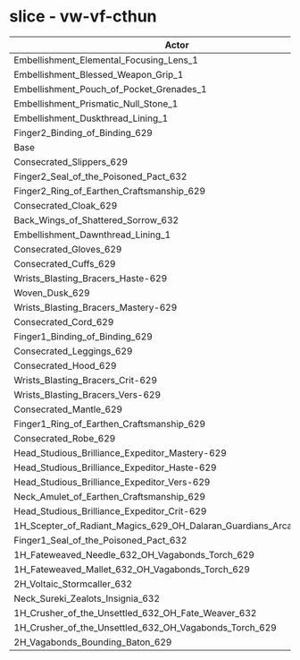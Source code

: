 # slice - vw-vf-cthun
| Actor | DPS | Increase |
|---|:---:|:---:|
|Embellishment_Elemental_Focusing_Lens_1|1112394|0.33%|
|Embellishment_Blessed_Weapon_Grip_1|1112225|0.31%|
|Embellishment_Pouch_of_Pocket_Grenades_1|1110611|0.17%|
|Embellishment_Prismatic_Null_Stone_1|1110389|0.15%|
|Embellishment_Duskthread_Lining_1|1109280|0.05%|
|Finger2_Binding_of_Binding_629|1109006|0.02%|
|Base|1108738|0.00%|
|Consecrated_Slippers_629|1108530|-0.02%|
|Finger2_Seal_of_the_Poisoned_Pact_632|1108363|-0.03%|
|Finger2_Ring_of_Earthen_Craftsmanship_629|1108227|-0.05%|
|Consecrated_Cloak_629|1108127|-0.06%|
|Back_Wings_of_Shattered_Sorrow_632|1108024|-0.06%|
|Embellishment_Dawnthread_Lining_1|1107487|-0.11%|
|Consecrated_Gloves_629|1106909|-0.16%|
|Consecrated_Cuffs_629|1106810|-0.17%|
|Wrists_Blasting_Bracers_Haste-629|1106069|-0.24%|
|Woven_Dusk_629|1105765|-0.27%|
|Wrists_Blasting_Bracers_Mastery-629|1105740|-0.27%|
|Consecrated_Cord_629|1105547|-0.29%|
|Finger1_Binding_of_Binding_629|1105004|-0.34%|
|Consecrated_Leggings_629|1104401|-0.39%|
|Consecrated_Hood_629|1104090|-0.42%|
|Wrists_Blasting_Bracers_Crit-629|1103923|-0.43%|
|Wrists_Blasting_Bracers_Vers-629|1103545|-0.47%|
|Consecrated_Mantle_629|1103405|-0.48%|
|Finger1_Ring_of_Earthen_Craftsmanship_629|1103319|-0.49%|
|Consecrated_Robe_629|1102246|-0.59%|
|Head_Studious_Brilliance_Expeditor_Mastery-629|1101903|-0.62%|
|Head_Studious_Brilliance_Expeditor_Haste-629|1101428|-0.66%|
|Head_Studious_Brilliance_Expeditor_Vers-629|1098873|-0.89%|
|Neck_Amulet_of_Earthen_Craftsmanship_629|1098789|-0.90%|
|Head_Studious_Brilliance_Expeditor_Crit-629|1096595|-1.10%|
|1H_Scepter_of_Radiant_Magics_629_OH_Dalaran_Guardians_Arcanotool_632|1095909|-1.16%|
|Finger1_Seal_of_the_Poisoned_Pact_632|1092695|-1.45%|
|1H_Fateweaved_Needle_632_OH_Vagabonds_Torch_629|1089542|-1.73%|
|1H_Fateweaved_Mallet_632_OH_Vagabonds_Torch_629|1087847|-1.88%|
|2H_Voltaic_Stormcaller_632|1079337|-2.65%|
|Neck_Sureki_Zealots_Insignia_632|1064634|-3.98%|
|1H_Crusher_of_the_Unsettled_632_OH_Fate_Weaver_632|933423|-15.81%|
|1H_Crusher_of_the_Unsettled_632_OH_Vagabonds_Torch_629|929195|-16.19%|
|2H_Vagabonds_Bounding_Baton_629|900665|-18.77%|
